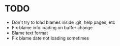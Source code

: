 # TODO

* Don't try to load blames inside .git, help pages, etc
* Fix blame info loading on buffer change
* Blame text format
* Fix blame date not loading sometimes
